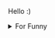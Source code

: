 

Hello :)  <details>

<summary>For Funny</summary>




<!--START_SECTION:waka-->
![Code Time](http://img.shields.io/badge/Code%20Time-158%20hrs%2041%20mins-blue)

![Profile Views](http://img.shields.io/badge/Profile%20Views-5-blue)

**🐱 My GitHub Data** 

> 🏆 514 Contributions in the Year 2022
 > 
> 📦 75.3 kB Used in GitHub's Storage 
 > 
> 💼 Opted to Hire
 > 
> 📜 46 Public Repositories 
 > 
> 🔑 2 Private Repositories  
 > 
**I'm a Night 🦉** 

```text
🌞 Morning    77 commits     ████░░░░░░░░░░░░░░░░░░░░░   16.08% 
🌆 Daytime    151 commits    ████████░░░░░░░░░░░░░░░░░   31.52% 
🌃 Evening    123 commits    ██████░░░░░░░░░░░░░░░░░░░   25.68% 
🌙 Night      128 commits    ██████░░░░░░░░░░░░░░░░░░░   26.72%

```
📅 **I'm Most Productive on Monday** 

```text
Monday       97 commits     █████░░░░░░░░░░░░░░░░░░░░   20.25% 
Tuesday      46 commits     ██░░░░░░░░░░░░░░░░░░░░░░░   9.6% 
Wednesday    67 commits     ███░░░░░░░░░░░░░░░░░░░░░░   13.99% 
Thursday     65 commits     ███░░░░░░░░░░░░░░░░░░░░░░   13.57% 
Friday       90 commits     ████░░░░░░░░░░░░░░░░░░░░░   18.79% 
Saturday     50 commits     ██░░░░░░░░░░░░░░░░░░░░░░░   10.44% 
Sunday       64 commits     ███░░░░░░░░░░░░░░░░░░░░░░   13.36%

```


📊 **This Week I Spent My Time On** 

```text
⌚︎ Time Zone: Europe/Istanbul

💬 Programming Languages: 
JavaScript               3 hrs 8 mins        ████████████████████████░   96.05% 
HTML                     3 mins              ░░░░░░░░░░░░░░░░░░░░░░░░░   1.99% 
JSON                     2 mins              ░░░░░░░░░░░░░░░░░░░░░░░░░   1.52% 
Git Config               0 secs              ░░░░░░░░░░░░░░░░░░░░░░░░░   0.19% 
Other                    0 secs              ░░░░░░░░░░░░░░░░░░░░░░░░░   0.11%

🐱‍💻 Projects: 
mock-api-todo            2 hrs 32 mins       ███████████████████░░░░░░   78.04% 
Javascript Playground    25 mins             ███░░░░░░░░░░░░░░░░░░░░░░   13.25% 
React-CRUD-Operation-V2  17 mins             ██░░░░░░░░░░░░░░░░░░░░░░░   8.71%

```

**I Mostly Code in JavaScript** 

```text
JavaScript               18 repos            ███████████░░░░░░░░░░░░░░   46.15% 
HTML                     7 repos             ████░░░░░░░░░░░░░░░░░░░░░   17.95% 
CSS                      6 repos             ███░░░░░░░░░░░░░░░░░░░░░░   15.38% 
Swift                    5 repos             ███░░░░░░░░░░░░░░░░░░░░░░   12.82% 
TypeScript               2 repos             █░░░░░░░░░░░░░░░░░░░░░░░░   5.13%

```



 Last Updated on 07/09/2022 18:54:11 UTC
<!--END_SECTION:waka-->

</details>
